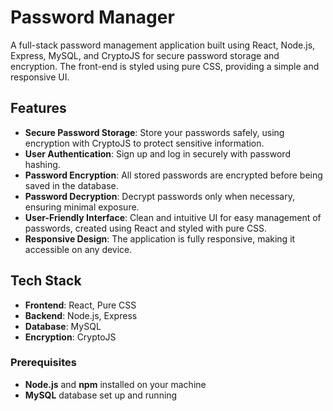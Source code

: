 
# Password Manager

A full-stack password management application built using React, Node.js, Express, MySQL, and CryptoJS for secure password storage and encryption. The front-end is styled using pure CSS, providing a simple and responsive UI.

## Features

- **Secure Password Storage**: Store your passwords safely, using encryption with CryptoJS to protect sensitive information.
- **User Authentication**: Sign up and log in securely with password hashing.
- **Password Encryption**: All stored passwords are encrypted before being saved in the database.
- **Password Decryption**: Decrypt passwords only when necessary, ensuring minimal exposure.
- **User-Friendly Interface**: Clean and intuitive UI for easy management of passwords, created using React and styled with pure CSS.
- **Responsive Design**: The application is fully responsive, making it accessible on any device.

## Tech Stack

- **Frontend**: React, Pure CSS
- **Backend**: Node.js, Express
- **Database**: MySQL
- **Encryption**: CryptoJS

### Prerequisites

- **Node.js** and **npm** installed on your machine
- **MySQL** database set up and running
